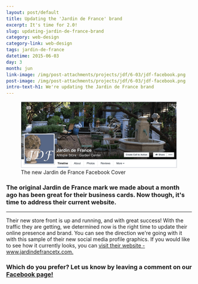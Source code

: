 ```yaml
---
layout: post/default
title: Updating the 'Jardin de France' brand
excerpt: It's time for 2.0!
slug: updating-jardin-de-france-brand
category: web-design
category-link: web-design
tags: jardin-de-france
datetime: 2015-06-03
day: 3
month: jun
link-image: /img/post-attachments/projects/jdf/6-03/jdf-facebook.png
post-image: /img/post-attachments/projects/jdf/6-03/jdf-facebook.png
intro-text-h1: We're updating the Jardin de France brand
---
```

<article id="updating-jdf-brand">
	<div class="row padding" id="one">
		<figure>
			<img src="/img/post-attachments/projects/jdf/6-03/jdf-facebook.png" alt="Jardin de France Facebook Cover">
			<figcaption>The new Jardin de France Facebook Cover</figcaption>
		</figure>
		<div class="verbiage">
			<h3>The original Jardin de France mark we made about a month ago has been great for their business cards. Now though, it's time to address their current website.</h3>
		</div>
	</div>
	<hr>
	<div class="row padding" id="two">
		<p>Their new store front is up and running, and with great success! With the traffic they are getting, we determined now is the right time to update their online presence and brand. You can see the direction we're going with it with this sample of their new social media profile graphics. If you would like to see how it currently looks, you can <a href="http://jardindefrancetx.com" class="underlined" target="_blank">visit their website - www.jardindefrancetx.com.</a></p>
		<h3>Which do you prefer? Let us know by leaving a comment on our <a href="https://www.facebook.com/studio.n.creations" class="underlined" target="_blank">Facebook page!</a></h3>
	</div>
</article>